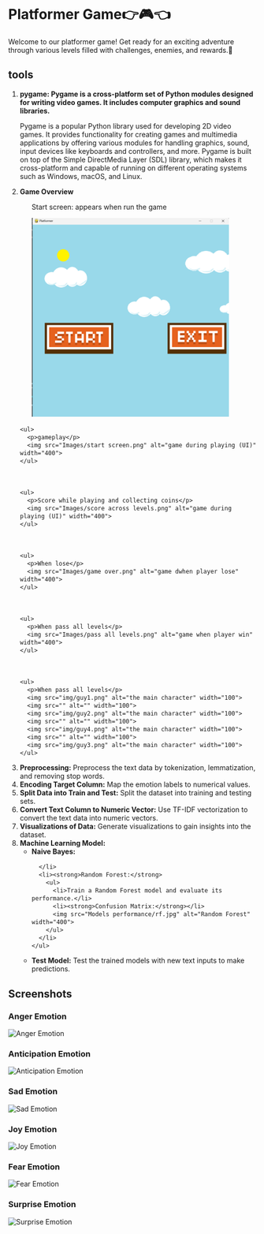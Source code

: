 <h1>Platformer Game👉🎮👈</h1>
<p>Welcome to our platformer game! Get ready for an exciting adventure through various levels filled with challenges, enemies, and rewards.🧩</p>

<h2>tools</h2>
<ol>
  <li><strong>pygame: Pygame is a cross-platform set of Python modules designed for writing video games. It includes computer graphics and sound libraries.</strong></li>
    <p>Pygame  is a popular Python library used for developing 2D video games. It provides functionality for creating games and multimedia applications by offering various modules for handling graphics, sound, input devices like keyboards and controllers, and more. Pygame is built on top of the Simple DirectMedia Layer (SDL) library, which makes it cross-platform and capable of running on different operating systems such as Windows, macOS, and Linux.</p>
  <li><strong>Game Overview</strong></li>
    <ul>
      <p>Start screen: appears when run the game</p>
      <img src="Images/Main Menu.png" alt="Main Menu" width="400">
    </ul>

    
    <ul>
      <p>gameplay</p>
      <img src="Images/start screen.png" alt="game during playing (UI)" width="400">
    </ul>
   

    
    <ul>
      <p>Score while playing and collecting coins</p>
      <img src="Images/score across levels.png" alt="game during playing (UI)" width="400">
    </ul>
   

    
    <ul>
      <p>When lose</p>
      <img src="Images/game over.png" alt="game dwhen player lose" width="400">
    </ul>
   

    
    <ul>
      <p>When pass all levels</p>
      <img src="Images/pass all levels.png" alt="game when player win" width="400">
    </ul>
    

    
    <ul>
      <p>When pass all levels</p>
      <img src="img/guy1.png" alt="the main character" width="100">
      <img src="" alt="" width="100">
      <img src="img/guy2.png" alt="the main character" width="100">
      <img src="" alt="" width="100">
      <img src="img/guy4.png" alt="the main character" width="100">
      <img src="" alt="" width="100">
      <img src="img/guy3.png" alt="the main character" width="100">
    </ul>
  
  <li><strong>Preprocessing:</strong> Preprocess the text data by tokenization, lemmatization, and removing stop words.</li>
  <li><strong>Encoding Target Column:</strong> Map the emotion labels to numerical values.</li>
  <li><strong>Split Data into Train and Test:</strong> Split the dataset into training and testing sets.</li>
  <li><strong>Convert Text Column to Numeric Vector:</strong> Use TF-IDF vectorization to convert the text data into numeric vectors.</li>
  <li><strong>Visualizations of Data:</strong> Generate visualizations to gain insights into the dataset.</li>
  <li><strong>Machine Learning Model:</strong>
    <ul>
      <li><strong>Naive Bayes:</strong>
        
      </li>
      <li><strong>Random Forest:</strong>
        <ul>
          <li>Train a Random Forest model and evaluate its performance.</li>
          <li><strong>Confusion Matrix:</strong></li>
          <img src="Models performance/rf.jpg" alt="Random Forest" width="400">
        </ul>
      </li>
    </ul>
  </li>
  <li><strong>Test Model:</strong> Test the trained models with new text inputs to make predictions.</li>
</ol>

<h2>Screenshots</h2>

<h3>Anger Emotion</h3>
<img src="Screenshots/anger.jpg" alt="Anger Emotion">

<h3>Anticipation Emotion</h3>
<img src="Screenshots/anticipation.jpg" alt="Anticipation Emotion">

<h3>Sad Emotion</h3>
<img src="Screenshots/sad.jpg" alt="Sad Emotion">

<h3>Joy Emotion</h3>
<img src="Screenshots/joy.jpg" alt="Joy Emotion">

<h3>Fear Emotion</h3>
<img src="Screenshots/fear.jpg" alt="Fear Emotion">

<h3>Surprise Emotion</h3>
<img src="Screenshots/surprise.jpg" alt="Surprise Emotion">
